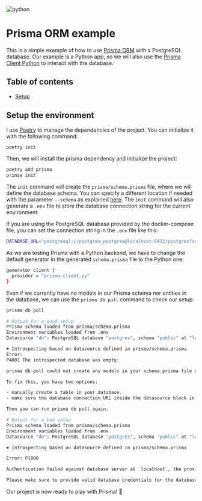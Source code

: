 ![python](https://img.shields.io/badge/python-3.12-blue)

# Prisma ORM example

This is a simple example of how to use [Prisma ORM](https://www.prisma.io/) with a PostgreSQL database.
Our example is a Python app, so we will also use the [Prisma Client Python](https://prisma-client-py.readthedocs.io/en/stable/) to interact with the database.

## Table of contents

- [Setup](#setup-the-environment)

## Setup the environment

I use [Poetry](https://python-poetry.org/) to manage the dependencies of the project. You can initialize it with the following command:

```bash
poetry init
```

Then, we will install the prisma dependency and initialize the project:

```bash
poetry add prisma
primsa init
```

The `init` command will create the `prisma/schema.prisma` file, where we will define the database schema. You can 
specify a different location if needed with the parameter `--schema` as explained [here](https://www.prisma.io/docs/orm/prisma-schema/overview/location).
The `init` command will also generate a `.env` file to store the database connection string for the current environment.

If you are using the PostgreSQL database provided by the docker-compose file, you can set the connection string in 
the `.env` file like this:

```bash
DATABASE_URL="postgresql://postgres:postgres@localhost:5432/postgres?schema=public"
```

As we are testing Prisma with a Python backend, we have to change the default generator in the generated `schema.prisma` file to the Python one:

```bash
generator client {
  provider = "prisma-client-py"
}
```

Even if we currently have no models in our Prisma schema nor entities in the database, we can use the `prisma db pull` 
command to check our setup:

```bash
prisma db pull

# Output for a good setup
Prisma schema loaded from prisma/schema.prisma
Environment variables loaded from .env
Datasource "db": PostgreSQL database "postgres", schema "public" at "localhost:5432"

✖ Introspecting based on datasource defined in prisma/schema.prisma
Error: 
P4001 The introspected database was empty:

prisma db pull could not create any models in your schema.prisma file and you will not be able to generate Prisma Client with the prisma generate command.

To fix this, you have two options:

- manually create a table in your database.
- make sure the database connection URL inside the datasource block in schema.prisma points to a database that is not empty (it must contain at least one table).

Then you can run prisma db pull again. 

# Output for a bad setup
Prisma schema loaded from prisma/schema.prisma
Environment variables loaded from .env
Datasource "db": PostgreSQL database "postgres", schema "public" at "localhost:5432"

✖ Introspecting based on datasource defined in prisma/schema.prisma

Error: P1000

Authentication failed against database server at `localhost`, the provided database credentials for `test` are not valid.

Please make sure to provide valid database credentials for the database server at `localhost`.
```

Our project is now ready to play with Prisma! 🎉


